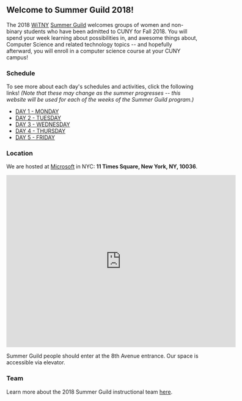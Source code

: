 ## Welcome to Summer Guild 2018!

The 2018 [WiTNY](http://www1.cuny.edu/sites/women-in-technology/) [Summer Guild](http://www1.cuny.edu/sites/women-in-technology/programs/) welcomes groups of women and non-binary students who have been admitted to CUNY for Fall 2018. You will spend your week learning about possibilities in, and awesome things about, Computer Science and related technology topics -- and hopefully afterward, you will enroll in a computer science course at your CUNY campus!

### Schedule

To see more about each day's schedules and activities, click the following links! <i>(Note that these may change as the summer progresses -- this website will be used for each of the weeks of the Summer Guild program.)</i>

* [DAY 1 - MONDAY](monday.md)
* [DAY 2 - TUESDAY](tuesday.md)
* [DAY 3 - WEDNESDAY](wednesday.md)
* [DAY 4 - THURSDAY](thursday.md)
* [DAY 5 - FRIDAY](friday.md)

### Location

We are hosted at [Microsoft](https://www.microsoft.com/en-us/) in NYC: **11 Times Square, New York, NY, 10036**.  

<iframe src="https://www.google.com/maps/embed?pb=!1m18!1m12!1m3!1d3022.2408154084765!2d-73.99180508514937!3d40.75672787932706!2m3!1f0!2f0!3f0!3m2!1i1024!2i768!4f13.1!3m3!1m2!1s0x89c25855c5556369%3A0x87dc1d2f581b8eb1!2s11+Times+Square%2C+New+York%2C+NY+10036!5e0!3m2!1sen!2sus!4v1529606073107" width="600" height="450" frameborder="0" style="border:0" allowfullscreen></iframe>

Summer Guild people should enter at the 8th Avenue entrance. Our space is accessible via elevator.


### Team

Learn more about the 2018 Summer Guild instructional team [here](instructors.md).
